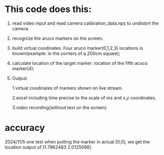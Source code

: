 # This code does this:
1. read video input and read camera calibration_data.npz to undistort the camera.
2. recognize the aruco markers on the screen.
3. build virtual coodinates. Four aruco marker(0,1,2,3) locations is known(example: in the corners of a 200cm square);
4. calculate location of the target marker: location of the fifth acuco marker(4); 
5. Output:
   
   1.virtual coodinates of markers shown on live stream.
   
   2.excel including time precise to the scale of ms and x,y coordinates.
   
   3.video recording(without text on the screen).

# accuracy
2024/11/5 one test when putting the marker in actual [0,0], we get the location output of [1.7962483 2.0125098]. 
